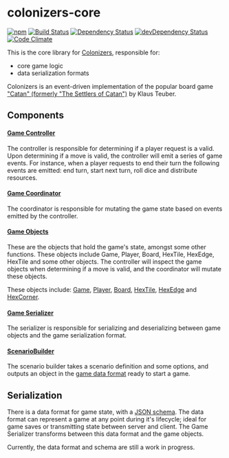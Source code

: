 # colonizers-core

[![npm](https://img.shields.io/npm/v/colonizers-core.svg)](https://www.npmjs.com/package/colonizers-core)
[![Build Status](https://travis-ci.org/colonizers/colonizers-core.svg?branch=master)](https://travis-ci.org/colonizers/colonizers-core)
[![Dependency Status](https://david-dm.org/colonizers/colonizers-core.svg)](https://david-dm.org/colonizers/colonizers-core)
[![devDependency Status](https://david-dm.org/colonizers/colonizers-core/dev-status.svg)](https://david-dm.org/colonizers/colonizers-core#info=devDependencies)
[![Code Climate](https://codeclimate.com/github/colonizers/colonizers-core/badges/gpa.svg)](https://codeclimate.com/github/colonizers/colonizers-core)

This is the core library for [Colonizers](http://colonizers.github.io), responsible for:

* core game logic
* data serialization formats

Colonizers is an event-driven implementation of the popular board game ["Catan" (formerly "The Settlers of Catan")](http://en.wikipedia.org/wiki/The_Settlers_of_Catan) by Klaus Teuber.

## Components

#### [Game Controller](lib/controller)

The controller is responsible for determining if a player request is a valid. Upon determining if a move is valid, the controller will emit a series of game events. For instance, when a player requests to end their turn the following events are emitted: end turn, start next turn, roll dice and distribute resources.

#### [Game Coordinator](lib/game-coordinator.js)

The coordinator is responsible for mutating the game state based on events emitted by the controller.

#### [Game Objects](lib/game-objects)

These are the objects that hold the game's state, amongst some other functions. These objects include Game, Player, Board, HexTile, HexEdge, HexTile and some other objects. The controller will inspect the game objects when determining if a move is valid, and the coordinator will mutate these objects.

These objects include:
[Game](lib/game-objects/game.js),
[Player](lib/game-objects/player.js),
[Board](lib/game-objects/board.js),
[HexTile](lib/game-objects/hex-tile.js),
[HexEdge](lib/game-objects/hex-edge.js) and
[HexCorner](lib/game-objects/hex-corner.js).

#### [Game Serializer](lib/game-serializer.js)

The serializer is responsible for serializing and deserializing between game objects and the game serialization format.

#### [ScenarioBuilder](lib/scenario-builder.js)

The scenario builder takes a scenario definition and some options, and outputs an object in the [game data format](#serialization) ready to start a game.

## Serialization

There is a data format for game state, with a [JSON schema](schemas/game.json). The data format can represent a game at any point during it's lifecycle; ideal for game saves or transmitting state between server and client. The Game Serializer transforms between this data format and the game objects.

Currently, the data format and schema are still a work in progress.
